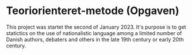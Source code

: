 # Teoriorienteret-metode (Opgaven)

This project was startet the second of January 2023. It's purpose is to get statictics on the use of nationalistic language among a limited number of Danish authors, debaters and others in the late 19th century or early 20th century.
